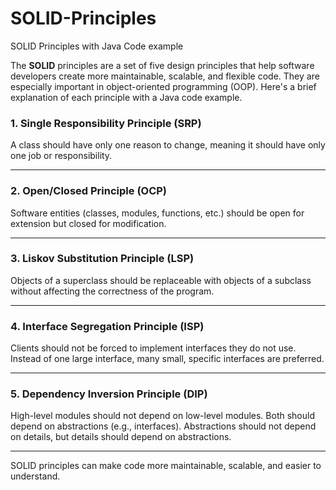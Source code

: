 # SOLID-Principles
SOLID Principles with Java Code example

The **SOLID** principles are a set of five design principles that help software developers create more maintainable, scalable, and flexible code. They are especially important in object-oriented programming (OOP). Here's a brief explanation of each principle with a Java code example.

### 1. **Single Responsibility Principle (SRP)**

A class should have only one reason to change, meaning it should have only one job or responsibility.

---

### 2. **Open/Closed Principle (OCP)**

Software entities (classes, modules, functions, etc.) should be open for extension but closed for modification.

---

### 3. **Liskov Substitution Principle (LSP)**

Objects of a superclass should be replaceable with objects of a subclass without affecting the correctness of the program.

---

### 4. **Interface Segregation Principle (ISP)**

Clients should not be forced to implement interfaces they do not use. Instead of one large interface, many small, specific interfaces are preferred.

---

### 5. **Dependency Inversion Principle (DIP)**

High-level modules should not depend on low-level modules. Both should depend on abstractions (e.g., interfaces). Abstractions should not depend on details, but details should depend on abstractions.

---

SOLID principles can make code more maintainable, scalable, and easier to understand.